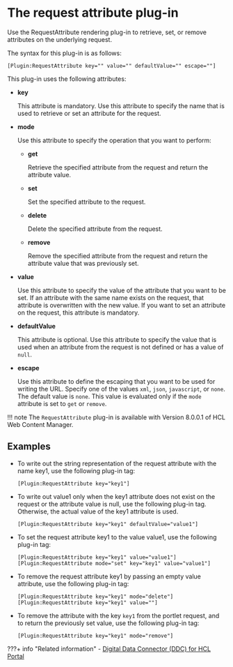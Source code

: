 # The request attribute plug-in

Use the RequestAttribute rendering plug-in to retrieve, set, or remove attributes on the underlying request.

The syntax for this plug-in is as follows:

```
[Plugin:RequestAttribute key="" value="" defaultValue="" escape=""]
```

This plug-in uses the following attributes:

-   **key**

    This attribute is mandatory. Use this attribute to specify the name that is used to retrieve or set an attribute for the request.

-   **mode**

    Use this attribute to specify the operation that you want to perform:

    -   **get**

        Retrieve the specified attribute from the request and return the attribute value.

    -   **set**

        Set the specified attribute to the request.

    -   **delete**

        Delete the specified attribute from the request.

    -   **remove**

        Remove the specified attribute from the request and return the attribute value that was previously set.

-   **value**

    Use this attribute to specify the value of the attribute that you want to be set. If an attribute with the same name exists on the request, that attribute is overwritten with the new value. If you want to set an attribute on the request, this attribute is mandatory.

-   **defaultValue**

    This attribute is optional. Use this attribute to specify the value that is used when an attribute from the request is not defined or has a value of `null`.

-   **escape**

    Use this attribute to define the escaping that you want to be used for writing the URL. Specify one of the values `xml`, `json`, `javascript`, or `none`. The default value is `none`. This value is evaluated only if the `mode` attribute is set to `get` or `remove`.


!!! note
    The `RequestAttribute` plug-in is available with Version 8.0.0.1 of HCL Web Content Manager.

## Examples

-   To write out the string representation of the request attribute with the name key1, use the following plug-in tag:

    ```
    [Plugin:RequestAttribute key="key1"]
    ```

-   To write out value1 only when the key1 attribute does not exist on the request or the attribute value is null, use the following plug-in tag. Otherwise, the actual value of the key1 attribute is used.

    ```
    [Plugin:RequestAttribute key="key1" defaultValue="value1"]
    ```

-   To set the request attribute key1 to the value value1, use the following plug-in tag:

    ```
    [Plugin:RequestAttribute key="key1" value="value1"]
    [Plugin:RequestAttribute mode="set" key="key1" value="value1"]
    ```

-   To remove the request attribute key1 by passing an empty value attribute, use the following plug-in tag:

    ```
    [Plugin:RequestAttribute key="key1" mode="delete"]
    [Plugin:RequestAttribute key="key1" value=""]
    ```

-   To remove the attribute with the key `key1` from the portlet request, and to return the previously set value, use the following plug-in tag:

    ```
    [Plugin:RequestAttribute key="key1" mode="remove"]
    ```


???+ info "Related information"
    - [Digital Data Connector \(DDC\) for HCL Portal](../../../../../../../extend_dx/ddc/index.md)

